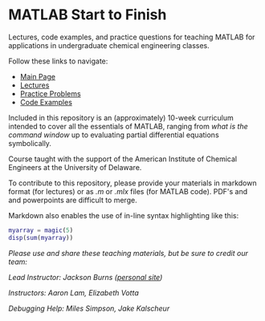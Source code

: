 # MATLAB Start to Finish
Lectures, code examples, and practice questions for teaching MATLAB for applications in undergraduate chemical engineering classes.

Follow these links to navigate:
- [Main Page](https://jacksonburns.github.io/MATLAB-Start-to-Finish/)
- [Lectures ](https://jacksonburns.github.io/MATLAB-Start-to-Finish/Lectures/Lectures-Landing-Page.md)
- [Practice Problems](https://jacksonburns.github.io/MATLAB-Start-to-Finish/Practice-Problems/Practice-Problems-Landing-Page.md)
- [Code Examples](https://jacksonburns.github.io/MATLAB-Start-to-Finish/Code-Examples/Code-Examples-Landing-Page.md)

Included in this repository is an (approximately) 10-week curriculum intended to cover all the essentials of MATLAB, ranging from *what is the command window* up to evaluating partial differential equations symbolically.

Course taught with the support of the American Institute of Chemical Engineers at the University of Delaware.

To contribute to this repository, please provide your materials in markdown format (for lectures) or as *.m* or *.mlx* files (for MATLAB code). PDF's and and powerpoints are difficult to merge.

Markdown also enables the use of in-line syntax highlighting like this:

```matlab
myarray = magic(5)
disp(sum(myarray))
```

*Please use and share these teaching materials, but be sure to credit our team:*

*Lead Instructor: Jackson Burns ([personal site](https://jacksonwarnerburns.com))*

*Instructors: Aaron Lam, Elizabeth Votta*

*Debugging Help: Miles Simpson, Jake Kalscheur*
